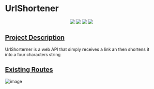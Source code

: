 # UrlShortener

<p align="center">
  <img src="https://img.shields.io/static/v1?label=&message=asp.net%20minimal%20api&color=blue&style=for-the-badge&logo=dotnet"/>
  <img src="http://img.shields.io/static/v1?label=dotnet&message=7.0&color=orange&style=for-the-badge&logo=dotnet"/>
  <img src="http://img.shields.io/static/v1?label=orm&message=entity%20framework&color=purple&style=for-the-badge"/>
 <img src="http://img.shields.io/static/v1?label=STATUS&message=completed&color=darkgreen&style=for-the-badge"/>
</p>

## [Project Description](#project-description)
 UrlShorterner is a web API that simply receives a link an then shortens it into a four characters string
 
## [Existing Routes](#existing-routes)

![image](https://github.com/Caslu-Parra/UrlShortener/assets/80491085/301cd6a2-b566-4247-a344-2d77f2b775e4)
